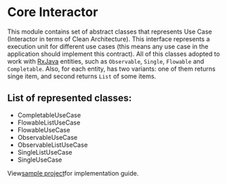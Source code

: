 Core Interactor
============

This module contains set of abstract classes that represents Use Case (Interactor in terms of Clean Architecture).
This interface represents a execution unit for different use cases (this means any use case
in the application should implement this contract). 
All of this classes adopted to work with [RxJava](https://github.com/ReactiveX/RxJava/) entities, such as ```Observable```, ```Single```,
```Flowable``` and ```Completable```. Also, for each entity, has two variants: one of them returns singe item,
and second returns ```List``` of some items.

List of represented classes:
---------------------------
* CompletableUseCase
* FlowableListUseCase
* FlowableUseCase
* ObservableUseCase
* ObservableListUseCase
* SingleListUseCase
* SingleUseCase

View[sample project](../app/src/main/java/com/nullgr/androidcore/interactor)for implementation guide.